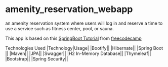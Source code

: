 # amenity_reservation_webapp
an amenity reservation system where users will log in and reserve a time to use a service such as fitness center, pool, or sauna.

This app is based on this [SpringBoot Tutorial](https://www.freecodecamp.org/news/spring-boot-tutorial-build-fast-modern-java-app/) from [freecodecamp](https://www.freecodecamp.org/)

Technologies Used
|Technology|Usage|
|Bootify||
|Hibernate||
|Spring Boot ||
|Maven||
|JPA||
|Swagger||
|H2 In-Memory Database||
|Thymeleaf||
|Bootstrap||
|Spring Security||
